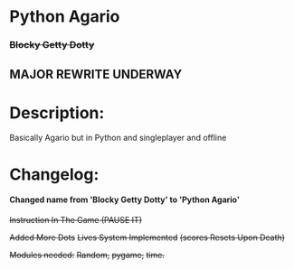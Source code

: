 # Python Agario
### ~~Blocky Getty Dotty~~

## MAJOR REWRITE UNDERWAY

# Description:

  Basically Agario but in Python and singleplayer and offline
  


# Changelog:
#### Changed name from 'Blocky Getty Dotty' to 'Python Agario'



~~Instruction In The Game   (PAUSE IT)~~


~~Added More Dots~~
~~Lives System Implemented~~
~~(scores Resets Upon Death)~~

~~Modules needed:~~
~~Random,~~
~~pygame,~~
~~time.~~

